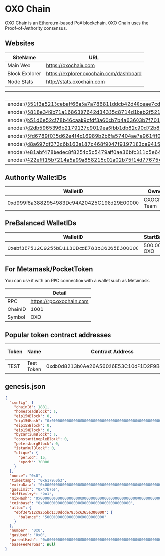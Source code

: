 # OXO Chain

OXO Chain is an Ethereum-based PoA blockchain. 
OXO Chain uses the Proof-of-Authority consensus.

## Websites

|SiteName|URL|
|--|--|
|Main Web|https://oxochain.com|
|Block Explorer|https://explorer.oxochain.com/dashboard|
|Node Stats|http://stats.oxochain.com|

| P2P Nodes                                                    |
| ------------------------------------------------------------ |
| enode://351f3a5213cebaff66a5a7a786811ddcb42d40ceae7cdc1a3299c5f13b20af1ebea38caff4a09dc40f776660ed42bac33b7976ab627792f845f7661b76fee6b5@31.210.159.189:30303 |
| enode://5818e349b71a1686307642d34335c8714d1beb2f521294f810f24f0d0d931c0756846eb3622555c4c0f84fea79efd80dcda06ad9fb9922d55eea4126012a54f9@31.210.159.189:31881 |
| enode://b51d6e52cf78b46caab9cfdf3a60cb7b4a63603b7f70151a9b1d05d8dba6b45034db159bc0334e21289b98fc6937730c251c4b9f53e2b02c56b15f09d437b9ef@31.210.159.190:31881 |
| enode://d2db5965396b2179127c9019ea6fbb1db82c90d72b85d2359d77d9769391cd44916769cdfe49a296d575c9da203c47904c3105b0512e3d55cdc648bfe995d4f7@95.216.106.234:31881 |
| enode://5fd6789f035d62e4f4c16989b2b6fa57404ae7e961fff0d1ea29296d42a1e34b098056a1005d245830a6d2c4565337496c05df08a00ac1e765081f154be87cab@178.79.173.74:31881 |
| enode://d8a697df373c6b163a187c468f9047f9197183ce94159448474905dd7504b988d2d2ddf35dbea0a791a2234a83336e886ec84c9514b69f4bcc2b03fa23e73809@152.228.180.128:31881 |
| enode://e81abf478bedec8f8254c5c5479aff0ae36bfc311c5e6476e55d637f8ab22b1a5bf8acd4b64cdfa8e14a634df375d5940f38d2563f1f38fe27771379b915f11a@176.31.72.208:31881 |
| enode://422efff15b7214a5a99a858215c01a02b75f14d7767548055d2dc62081d732fbe8a21638c776ad5ce0287c2218776df2e3bcd360e5e0e9979efabf5f5c0612d3@37.247.100.12:31881 |


## Authority WalletIDs

|WalletID |Owner |
|--|--|
| 0xd999f6a3882954983Dc94A20425C198d29E00000| OXOChain Team |

## PreBalanced WalletIDs

|WalletID |StartBalance  |
|--|--|
| 0xebf3E7512C9255bD1130DcdE783bC6365E300000|  500.000.000 OXO|


## For Metamask/PocketToken

You can use it with an RPC connection with a wallet such as Metamask. 

||Detail|
|--|--|
| RPC|  https://rpc.oxochain.com|
| ChainID |  1881|
| Symbol|  OXO|

## Popular token contract addresses

|Token|Name|Contract Address  |Total Supply|*
|--|--|--|--|--|
|TEST|Test Token|0xdb0d8213b0Ae26A56026E53C10dF1D2F9Bd7330B|1.000.000|Mintable/Burnable|

## genesis.json

```json
{
  "config": {
    "chainId": 1881,
    "homesteadBlock": 0,
    "eip150Block": 0,
    "eip150Hash": "0x0000000000000000000000000000000000000000000000000000000000000000",
    "eip155Block": 0,
    "eip158Block": 0,
    "byzantiumBlock": 0,
    "constantinopleBlock": 0,
    "petersburgBlock": 0,
    "istanbulBlock": 0,
    "clique": {
      "period": 15,
      "epoch": 30000
    }
  },
  "nonce": "0x0",
  "timestamp": "0x617970b3",
  "extraData": "0x0000000000000000000000000000000000000000000000000000000000000000d999f6a3882954983dc94a20425c198d29e000000000000000000000000000000000000000000000000000000000000000000000000000000000000000000000000000000000000000000000000000000000000000",
  "gasLimit": "0x47b760",
  "difficulty": "0x1",
  "mixHash": "0x0000000000000000000000000000000000000000000000000000000000000000",
  "coinbase": "0x0000000000000000000000000000000000000000",
  "alloc": {
    "ebf3e7512c9255bd1130dcde783bc6365e300000": {
      "balance": "500000000000000000000000000"
    }
  },
  "number": "0x0",
  "gasUsed": "0x0",
  "parentHash": "0x0000000000000000000000000000000000000000000000000000000000000000",
  "baseFeePerGas": null
}


```

